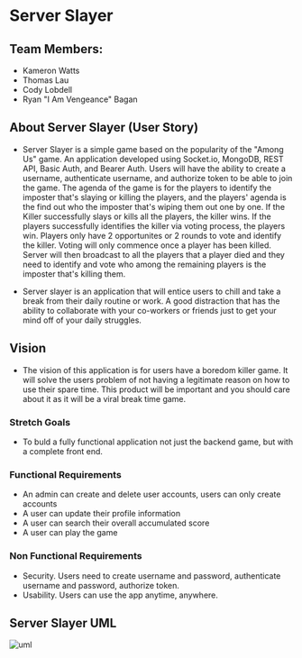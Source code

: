 # Server Slayer

## Team Members:

- Kameron Watts
- Thomas Lau
- Cody Lobdell
- Ryan "I Am Vengeance" Bagan

## About Server Slayer (User Story)

- Server Slayer is a simple game based on the popularity of the "Among Us" game. An application developed using Socket.io, MongoDB, REST API, Basic Auth, and Bearer Auth. Users will have the ability to create a username, authenticate username, and authorize token to be able to join the game. The agenda of the game is for the players to identify the imposter that's slaying or killing the players, and the players' agenda is the find out who the imposter that's wiping them out one by one. If the Killer successfully slays or kills all the players, the killer wins. If the players successfully identifies the killer via voting process, the players win. Players only have 2 opportunites or 2 rounds to vote and identify the killer. Voting will only commence once a player has been killed. Server will then broadcast to all the players that a player died and they need to identify and vote who among the remaining players is the imposter that's killing them.

- Server slayer is an application that will entice users to chill and take a break from their daily routine or work. A good distraction that has the ability to collaborate with your co-workers or friends just to get your mind off of your daily struggles.

## Vision

- The vision of this application is for users have a boredom killer game. It will solve the users problem of not having a legitimate reason on how to use their spare time. This product will be important and you should care about it as it will be a viral break time game.

### Stretch Goals

- To buld a fully functional application not just the backend game, but with a complete front end.

### Functional Requirements

- An admin can create and delete user accounts, users can only create accounts
- A user can update their profile information
- A user can search their overall accumulated score
- A user can play the game

### Non Functional Requirements

- Security. Users need to create username and password, authenticate username and password, authorize token.
- Usability. Users can use the app anytime, anywhere.

## Server Slayer UML
![uml](https://user-images.githubusercontent.com/120158188/235263756-595b6e6a-8ed5-4a99-8a9c-58bb44ecee78.png)
